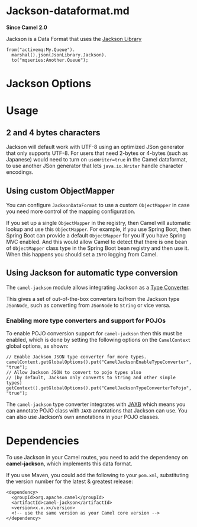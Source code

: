 # Jackson-dataformat.md

**Since Camel 2.0**

Jackson is a Data Format that uses the [Jackson
Library](https://github.com/FasterXML/jackson-core)

    from("activemq:My.Queue").
      marshal().json(JsonLibrary.Jackson).
      to("mqseries:Another.Queue");

# Jackson Options

# Usage

## 2 and 4 bytes characters

Jackson will default work with UTF-8 using an optimized JSon generator
that only supports UTF-8. For users that need 2-bytes or 4-bytes (such
as Japanese) would need to turn on `useWriter=true` in the Camel
dataformat, to use another JSon generator that lets `java.io.Writer`
handle character encodings.

## Using custom ObjectMapper

You can configure `JacksonDataFormat` to use a custom `ObjectMapper` in
case you need more control of the mapping configuration.

If you set up a single `ObjectMapper` in the registry, then Camel will
automatic lookup and use this `ObjectMapper`. For example, if you use
Spring Boot, then Spring Boot can provide a default `ObjectMapper` for
you if you have Spring MVC enabled. And this would allow Camel to detect
that there is one bean of `ObjectMapper` class type in the Spring Boot
bean registry and then use it. When this happens you should set a `INFO`
logging from Camel.

## Using Jackson for automatic type conversion

The `camel-jackson` module allows integrating Jackson as a [Type
Converter](#manual::type-converter.adoc).

This gives a set of out-of-the-box converters to/from the Jackson type
`JSonNode`, such as converting from `JSonNode` to `String` or vice
versa.

### Enabling more type converters and support for POJOs

To enable POJO conversion support for `camel-jackson` then this must be
enabled, which is done by setting the following options on the
`CamelContext` global options, as shown:

    // Enable Jackson JSON type converter for more types.
    camelContext.getGlobalOptions().put("CamelJacksonEnableTypeConverter", "true");
    // Allow Jackson JSON to convert to pojo types also
    // (by default, Jackson only converts to String and other simple types)
    getContext().getGlobalOptions().put("CamelJacksonTypeConverterToPojo", "true");

The `camel-jackson` type converter integrates with
[JAXB](#dataformats:jaxb-dataformat.adoc) which means you can annotate
POJO class with `JAXB` annotations that Jackson can use. You can also
use Jackson’s own annotations in your POJO classes.

# Dependencies

To use Jackson in your Camel routes, you need to add the dependency on
**camel-jackson**, which implements this data format.

If you use Maven, you could add the following to your `pom.xml`,
substituting the version number for the latest \& greatest release:

    <dependency>
      <groupId>org.apache.camel</groupId>
      <artifactId>camel-jackson</artifactId>
      <version>x.x.x</version>
      <!-- use the same version as your Camel core version -->
    </dependency>
